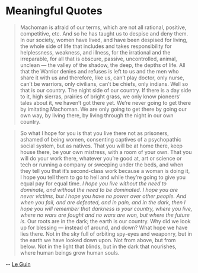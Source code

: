 # Meaningful Quotes

> Machoman is afraid of our terms, which are not all rational, positive, competitive, etc. And so he has taught us to despise and deny them. In our society, women have lived, and have been despised for living, the whole side of life that includes and takes responsibility for helplessness, weakness, and illness, for the irrational and the irreparable, for all that is obscure, passive, uncontrolled, animal, unclean — the valley of the shadow, the deep, the depths of life. All that the Warrior denies and refuses is left to us and the men who share it with us and therefore, like us, can’t play doctor, only nurse, can’t be warriors, only civilians, can’t be chiefs, only indians. Well so that is our country. The night side of our country. If there is a day side to it, high sierras, prairies of bright grass, we only know pioneers’ tales about it, we haven’t got there yet. We’re never going to get there by imitating Machoman. We are only going to get there by going our own way, by living there, by living through the night in our own country.

> So what I hope for you is that you live there not as prisoners, ashamed of being women, consenting captives of a psychopathic social system, but as natives. That you will be at home there, keep house there, be your own mistress, with a room of your own. That you will do your work there, whatever you’re good at, art or science or tech or running a company or sweeping under the beds, and when they tell you that it’s second-class work because a woman is doing it, I hope you tell them to go to hell and while they’re going to give you equal pay for equal time. *I hope you live without the need to dominate, and without the need to be dominated. I hope you are never victims, but I hope you have no power over other people. And when you fail, and are defeated, and in pain, and in the dark, then I hope you will remember that darkness is your country, where you live, where no wars are fought and no wars are won, but where the future is.* Our roots are in the dark; the earth is our country. Why did we look up for blessing — instead of around, and down? What hope we have lies there. Not in the sky full of orbiting spy-eyes and weaponry, but in the earth we have looked down upon. Not from above, but from below. Not in the light that blinds, but in the dark that nourishes, where human beings grow human souls.

-- [Le Guin](https://www.ursulakleguin.com/lefthand-mills-college)

